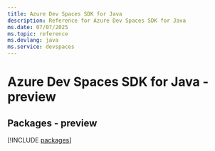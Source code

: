 ```yaml
---
title: Azure Dev Spaces SDK for Java
description: Reference for Azure Dev Spaces SDK for Java
ms.date: 07/07/2025
ms.topic: reference
ms.devlang: java
ms.service: devspaces
---
```

# Azure Dev Spaces SDK for Java - preview
## Packages - preview
[!INCLUDE [packages](dev-spaces-index.md)]